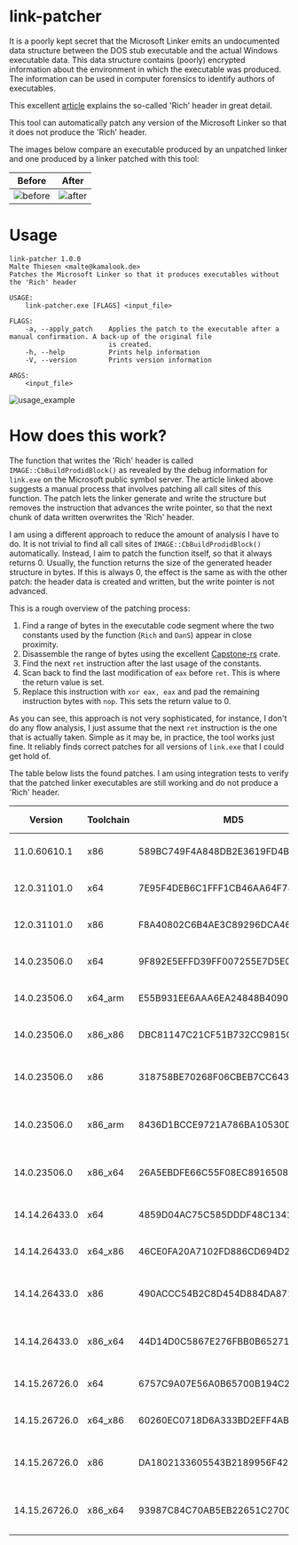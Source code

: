 # link-patcher

It is a poorly kept secret that the Microsoft Linker emits an undocumented data structure between the DOS stub executable and the actual Windows executable data. This data structure contains (poorly) encrypted information about the environment in which the executable was produced. The information can be used in computer forensics to identify authors of executables.

This excellent [article](http://bytepointer.com/articles/the_microsoft_rich_header.htm) explains the so-called 'Rich' header in great detail.

This tool can automatically patch any version of the Microsoft Linker so that it does not produce the 'Rich' header.

The images below compare an executable produced by an unpatched linker and one produced by a linker patched with this tool:

| Before | After |
| :-----:|:-----:|
![before](https://raw.githubusercontent.com/mthiesen/link-patcher/master/images/before.png) | ![after](https://raw.githubusercontent.com/mthiesen/link-patcher/master/images/after.png)

# Usage

```
link-patcher 1.0.0
Malte Thiesen <malte@kamalook.de>
Patches the Microsoft Linker so that it produces executables without the 'Rich' header

USAGE:
    link-patcher.exe [FLAGS] <input_file>

FLAGS:
    -a, --apply_patch    Applies the patch to the executable after a manual confirmation. A back-up of the original file
                         is created.
    -h, --help           Prints help information
    -V, --version        Prints version information

ARGS:
    <input_file>
```

![usage_example](https://raw.githubusercontent.com/mthiesen/link-patcher/master/images/usage_example.png)

# How does this work?

The function that writes the 'Rich' header is called `IMAGE::CbBuildProdidBlock()` as revealed by the debug information for `link.exe` on the Microsoft public symbol server. The article linked above suggests a manual process that involves patching all call sites of this function. The patch lets the linker generate and write the structure but removes the instruction that advances the write pointer, so that the next chunk of data written overwrites the 'Rich' header.

I am using a different approach to reduce the amount of analysis I have to do. It is not trivial to find all call sites of `IMAGE::CbBuildProdidBlock()` automatically. Instead, I aim to patch the function itself, so that it always returns 0. Usually, the function returns the size of the generated header structure in bytes. If this is always 0, the effect is the same as with the other patch: the header data is created and written, but the write pointer is not advanced.

This is a rough overview of the patching process:
1. Find a range of bytes in the executable code segment where the two constants used by the function (`Rich` and `DanS`) appear in close proximity.
2. Disassemble the range of bytes using the excellent [Capstone-rs](https://github.com/capstone-rust/capstone-rs) crate.
3. Find the next `ret` instruction after the last usage of the constants.
4. Scan back to find the last modification of `eax` before `ret`. This is where the return value is set.
5. Replace this instruction with `xor eax, eax` and pad the remaining instruction bytes with `nop`. This sets the return value to 0.

As you can see, this approach is not very sophisticated, for instance, I don't do any flow analysis, I just assume that the next `ret` instruction is the one that is actually taken. Simple as it may be, in practice, the tool works just fine. It reliably finds correct patches for all versions of `link.exe` that I could get hold of.

The table below lists the found patches. I am using integration tests to verify that the patched linker executables are still working and do not produce a 'Rich' header.

| Version | Toolchain | MD5 | Offset | Original Bytes | Patch Bytes |
| ------- | --------- | ---- | ------ | -------------- | ----------- |
| 11.0.60610.1 | x86 | 589BC749F4A848DB2E3619FD4B7E123C | 131156 | 8B, 45, F0 | 33, C0, 90 |
| 12.0.31101.0 | x64 | 7E95F4DEB6C1FFF1CB46AA64F74A841E | 71872 | 41, 8B, C7 | 33, C0, 90 |
| 12.0.31101.0 | x86 | F8A40802C6B4AE3C89296DCA4694033E | 196317 | 8B, 45, F4 | 33, C0, 90 |
| 14.0.23506.0 | x64 | 9F892E5EFFD39FF007255E7D5E09B556 | 191599 | 41, 8B, C7 | 33, C0, 90 |
| 14.0.23506.0 | x64_arm | E55B931EE6AAA6EA24848B4090611251 | 191599 | 41, 8B, C7 | 33, C0, 90 |
| 14.0.23506.0 | x86_x86 | DBC81147C21CF51B732CC9815C9B79CD | 191599 | 41, 8B, C7 | 33, C0, 90 |
| 14.0.23506.0 | x86 | 318758BE70268F06CBEB7CC643473B24 | 275951 | 8B, 44, 24, 10 | 33, C0, 90, 90 |
| 14.0.23506.0 | x86_arm | 8436D1BCCE9721A786BA10530DC070C8 | 275951 | 8B, 44, 24, 10 | 33, C0, 90, 90 |
| 14.0.23506.0 | x86_x64 | 26A5EBDFE66C55F08EC891650819C589 |  275951 | 8B, 44, 24, 10 | 33, C0, 90, 90 |
| 14.14.26433.0 | x64 | 4859D04AC75C585DDDF48C134139ABEC | 190598 | 41, 8B, C7 | 33, C0, 90 |
| 14.14.26433.0 | x64_x86 | 46CE0FA20A7102FD886CD694D27805E2 | 190598 | 41, 8B, C7 | 33, C0, 90 |
| 14.14.26433.0 | x86 | 490ACCC54B2C8D454D884DA871509C12 | 213144 | 8B, 44, 24, 1C | 33, C0, 90, 90 |
| 14.14.26433.0 | x86_x64 | 44D14D0C5867E276FBB0B652718DF7BF | 213144 | 8B, 44, 24, 1C | 33, C0, 90, 90 |
| 14.15.26726.0 | x64 | 6757C9A07E56A0B65700B194C2E6A091 | 193435 | 41, 8B, C7 | 33, C0, 90 |
| 14.15.26726.0 | x64_x86 | 60260EC0718D6A333BD2EFF4ABADC32A | 193435 | 41, 8B, C7 | 33, C0, 90 |
| 14.15.26726.0 | x86 | DA1802133605543B2189956F428305A5 | 360041 | 8B, 44, 24, 10 | 33, C0, 90, 90 |
| 14.15.26726.0 | x86_x64 | 93987C84C70AB5EB22651C270007A30E | 360041 | 8B, 44, 24, 10 | 33, C0, 90, 90 |
